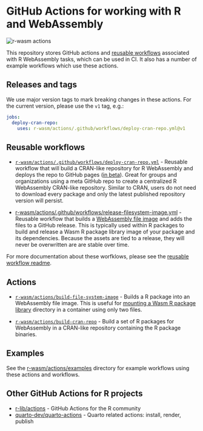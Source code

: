 # GitHub Actions for working with R and WebAssembly

![r-wasm actions](https://github.com/r-wasm/actions/actions/workflows/_testing.yml/badge.svg)

This repository stores GitHub actions and [reusable workflows](https://docs.github.com/en/actions/using-workflows/reusing-workflows) associated with R WebAssembly tasks, which can be used in CI. It also has a number of example workflows which use these actions.

## Releases and tags

We use major version tags to mark breaking changes in these actions. For the current version, please use the `v1` tag, e.g.:

```yaml
jobs:
  deploy-cran-repo:
    uses: r-wasm/actions/.github/workflows/deploy-cran-repo.yml@v1
```

## Reusable workflows

* [`r-wasm/actions/.github/workflows/deploy-cran-repo.yml`](https://github.com/r-wasm/actions/tree/main/.github/workflows#deploy-cran-repo.yml) - Reusable workflow that will build a CRAN-like repository for R WebAssembly and deploys the repo to GitHub pages ([in beta](https://github.com/actions/upload-pages-artifact)). Great for groups and organizations using a meta GitHub repo to create a centralized R WebAssembly CRAN-like repository. Similar to CRAN, users do not need to download every package and only the latest published repository version will persist.

* [r-wasm/actions/.github/workflows/release-filesystem-image.yml](https://github.com/r-wasm/actions/tree/main/.github/workflows#release-filesystem-image.yml) - Reusable workflow that builds a [WebAssembly file image](https://docs.r-wasm.org/webr/latest/mounting.html) and adds the files to a GitHub release. This is typically used within R packages to build and release a Wasm R package library image of your package and its dependencies. Because the assets are tied to a release, they will never be overwritten are are stable over time.

For more documentation about these worfklows, please see the [reusable workflow readme](https://github.com/r-wasm/actions/tree/main/.github/workflows).



## Actions

* [`r-wasm/actions/build-file-system-image`](https://github.com/r-wasm/actions/tree/main/build-file-system-image) - Builds a R package into an WebAssembly file image. This is useful for [mounting a Wasm R package library](https://docs.r-wasm.org/webr/latest/mounting.html) directory in a container using only two files.

* [`r-wasm/actions/build-cran-repo`](https://github.com/r-wasm/actions/tree/main/build-wasm-packages) - Build a set of R packages for WebAssembly in a CRAN-like repository containing the R package binaries.

## Examples

See the [r-wasm/actions/examples](https://github.com/r-wasm/actions/tree/main/examples) directory for example workflows using these actions and workflows.

## Other GitHub Actions for R projects

* [r-lib/actions](https://github.com/r-lib/actions) - GitHub Actions for the R community
* [quarto-dev/quarto-actions](https://github.com/quarto-dev/quarto-actions) - Quarto related actions: install, render, publish
